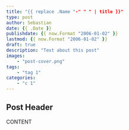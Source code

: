 ```yaml
---
title: "{{ replace .Name "-" " " | title }}"
type: post
author: Sebastian
date: {{ .Date }}
publishdate: {{ now.Format "2006-01-02" }}
lastmod: {{ now.Format "2006-01-02" }}
draft: true
description: "Text about this post"
images:
    - "post-cover.png"
tags:
    - "tag 1"
categories:
    - "c 1"
---
```


## Post Header

CONTENT
